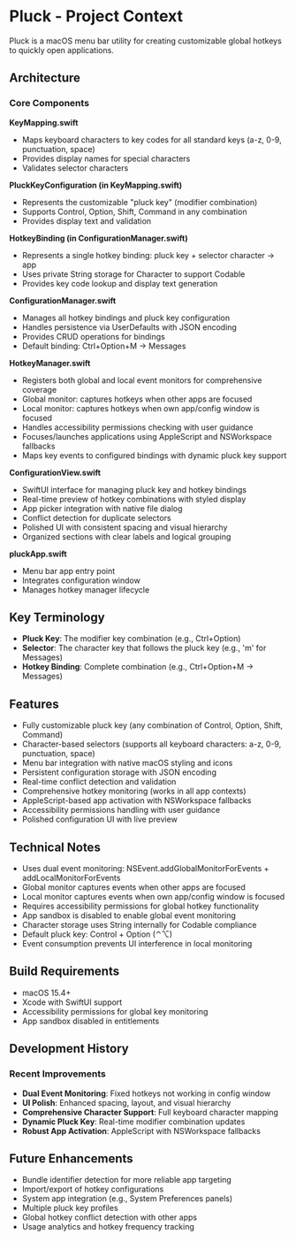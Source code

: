# Pluck - Project Context

Pluck is a macOS menu bar utility for creating customizable global hotkeys to quickly open applications.

## Architecture

### Core Components

**KeyMapping.swift**
- Maps keyboard characters to key codes for all standard keys (a-z, 0-9, punctuation, space)
- Provides display names for special characters
- Validates selector characters

**PluckKeyConfiguration (in KeyMapping.swift)**
- Represents the customizable "pluck key" (modifier combination)
- Supports Control, Option, Shift, Command in any combination
- Provides display text and validation

**HotkeyBinding (in ConfigurationManager.swift)**
- Represents a single hotkey binding: pluck key + selector character → app
- Uses private String storage for Character to support Codable
- Provides key code lookup and display text generation

**ConfigurationManager.swift**
- Manages all hotkey bindings and pluck key configuration
- Handles persistence via UserDefaults with JSON encoding
- Provides CRUD operations for bindings
- Default binding: Ctrl+Option+M → Messages

**HotkeyManager.swift**
- Registers both global and local event monitors for comprehensive coverage
- Global monitor: captures hotkeys when other apps are focused
- Local monitor: captures hotkeys when own app/config window is focused
- Handles accessibility permissions checking with user guidance
- Focuses/launches applications using AppleScript and NSWorkspace fallbacks
- Maps key events to configured bindings with dynamic pluck key support

**ConfigurationView.swift**
- SwiftUI interface for managing pluck key and hotkey bindings
- Real-time preview of hotkey combinations with styled display
- App picker integration with native file dialog
- Conflict detection for duplicate selectors
- Polished UI with consistent spacing and visual hierarchy
- Organized sections with clear labels and logical grouping

**pluckApp.swift**
- Menu bar app entry point
- Integrates configuration window
- Manages hotkey manager lifecycle

## Key Terminology

- **Pluck Key**: The modifier key combination (e.g., Ctrl+Option)
- **Selector**: The character key that follows the pluck key (e.g., 'm' for Messages)
- **Hotkey Binding**: Complete combination (e.g., Ctrl+Option+M → Messages)

## Features

- Fully customizable pluck key (any combination of Control, Option, Shift, Command)
- Character-based selectors (supports all keyboard characters: a-z, 0-9, punctuation, space)
- Menu bar integration with native macOS styling and icons
- Persistent configuration storage with JSON encoding
- Real-time conflict detection and validation
- Comprehensive hotkey monitoring (works in all app contexts)
- AppleScript-based app activation with NSWorkspace fallbacks
- Accessibility permissions handling with user guidance
- Polished configuration UI with live preview

## Technical Notes

- Uses dual event monitoring: NSEvent.addGlobalMonitorForEvents + addLocalMonitorForEvents
- Global monitor captures events when other apps are focused
- Local monitor captures events when own app/config window is focused
- Requires accessibility permissions for global hotkey functionality
- App sandbox is disabled to enable global event monitoring
- Character storage uses String internally for Codable compliance
- Default pluck key: Control + Option (⌃⌥)
- Event consumption prevents UI interference in local monitoring

## Build Requirements

- macOS 15.4+
- Xcode with SwiftUI support
- Accessibility permissions for global key monitoring
- App sandbox disabled in entitlements

## Development History

### Recent Improvements
- **Dual Event Monitoring**: Fixed hotkeys not working in config window
- **UI Polish**: Enhanced spacing, layout, and visual hierarchy
- **Comprehensive Character Support**: Full keyboard character mapping
- **Dynamic Pluck Key**: Real-time modifier combination updates
- **Robust App Activation**: AppleScript with NSWorkspace fallbacks

## Future Enhancements

- Bundle identifier detection for more reliable app targeting
- Import/export of hotkey configurations
- System app integration (e.g., System Preferences panels)
- Multiple pluck key profiles
- Global hotkey conflict detection with other apps
- Usage analytics and hotkey frequency tracking
